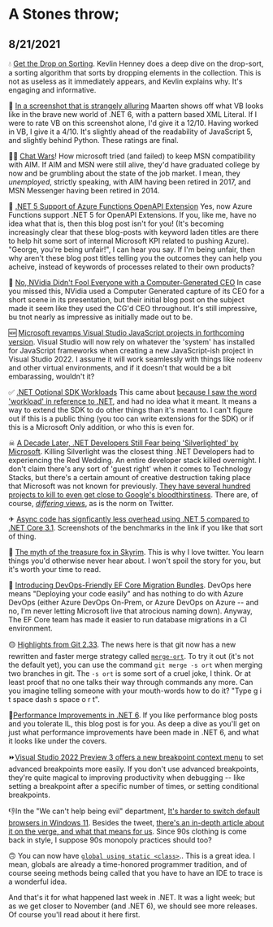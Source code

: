 # A Stones throw;
## 8/21/2021

💧 [Get the Drop on Sorting](https://kevlinhenney.medium.com/get-the-drop-on-sorting-4d8cd1b91780). Kevlin Henney does a deep dive on the drop-sort, a sorting algorithm that sorts by dropping elements in the collection.  This is not as useless as it immediately appears, and Kevlin explains why. It's engaging and informative.

🥉 [In a screenshot that is strangely alluring](https://twitter.com/maartenballiauw/status/1427275934562930693) Maarten shows off what VB looks like in the brave new world of .NET 6, with a pattern based XML Literal.  If I were to rate VB on this screenshot alone, I'd give it a 12/10. Having worked in VB, I give it a 4/10.  It's slightly ahead of the readability of JavaScript 5, and slightly behind Python.  These ratings are final.

🌟🤺 [Chat Wars](https://twitter.com/ericlaw/status/1427376102796939264)! How microsoft tried (and failed) to keep MSN compatibility with AIM.  If AIM and MSN were still alive, they'd have graduated college by now and be grumbling about the state of the job market.  I mean, they *unemployed*, strictly speaking, with AIM having been retired in 2017, and MSN Messenger having been retired in 2014.  

🔑 [.NET 5 Support of Azure Functions OpenAPI Extension](https://techcommunity.microsoft.com/t5/apps-on-azure/net-5-support-of-azure-functions-openapi-extension/ba-p/2647383) Yes, now Azure Functions support .NET 5 for OpenAPI Extensions.  If you, like me, have no idea what that is, then this blog post isn't for you!  (It's becoming increasingly clear that these blog-posts with keyword laden titles are there to help hit some sort of internal Microsoft KPI related to pushing Azure).  "George, you're being unfair!", I can hear you say.  If I'm being unfair, then why aren't these blog post titles telling you the outcomes they can help you acheive, instead of keywords of processes related to their own products?

🔮 [No, NVidia Didn't Fool Everyone with a Computer-Generated CEO](https://au.pcmag.com/news/88796/no-nvidia-didnt-fool-everyone-with-a-computer-generated-ceo) In case you missed this, NVidia used a Computer Generated capture of its CEO for a short scene in its presentation, but their initial blog post on the subject made it seem like they used the CG'd CEO throughout.  It's still impressive, bu tnot nearly as impressive as initially made out to be.

🆕 [Microsoft revamps Visual Studio JavaScript projects in forthcoming version](https://www.theregister.com/2021/08/16/microsoft_visual_studio_javascript_revamp/). Visual Studio will now rely on whatever the 'system' has installed for JavaScript frameworks when creating a new JavaScript-ish project in Visual Studio 2022.  I assume it will work seamlessly with things like `nodeenv` and other virtual environments, and if it doesn't that would be a bit embarassing, wouldn't it?

✅ [.NET Optional SDK Workloads](https://github.com/dotnet/designs/blob/main/accepted/2020/workloads/workloads.md) This came about [because I saw the word 'workload' in reference to .NET](https://twitter.com/buhakmeh/status/1427710460057505795), and had no idea what it meant. It means a way to extend the SDK to do other things than it's meant to.  I can't figure out if this is a public thing (you too can write extensions for the SDK) or if this is a Microsoft Only addition, or who this is even for.

☠ [A Decade Later, .NET Developers Still Fear being 'Silverlighted' by Microsoft](https://visualstudiomagazine.com/articles/2021/08/17/silverlighted.aspx).  Killing Silverlight was the closest thing .NET Developers had to experiencing the Red Wedding.  An entire developer stack killed overnight. I don't claim there's any sort of 'guest right' when it comes to Technology Stacks, but there's a certain amount of creative destruction taking place that Microsoft was not known for previously.  [They have several hundred projects to kill to even get close to Google's bloodthirstiness](https://killedbygoogle.com/).  There are, of course, [_differing_ views](https://twitter.com/csharpfritz/status/1428007109057257481), as is the norm on Twitter.

✈ [Async code has signficantly less overhead using .NET 5 compared to .NET Core 3.1](https://twitter.com/PhatBoyG/status/1428009344961064964). Screenshots of the benchmarks in the link if you like that sort of thing.

🦊 [The myth of the treasure fox in Skyrim](https://twitter.com/JoelBurgess/status/1428008041887281157).  This is why I love twitter.  You learn things you'd otherwise never hear about.  I won't spoil the story for you, but it's worth your time to read. 

💼 [Introducing DevOps-Friendly EF Core Migration Bundles](https://devblogs.microsoft.com/dotnet/introducing-devops-friendly-ef-core-migration-bundles/). DevOps here means "Deploying your code easily" and has nothing to do with Azure DevOps (either Azure DevOps On-Prem, or Azure DevOps on Azure -- and no, I'm never letting Microsoft live that atrocious naming down).  Anyway, The EF Core team has made it easier to run database migrations in a CI environment.  

🟡 [Highlights from Git 2.33](https://github.blog/2021-08-16-highlights-from-git-2-33/). The news here is that git now has a new rewritten and faster merge strategy called [`merge-ort`](https://github.blog/2021-08-16-highlights-from-git-2-33/#merge-ort-a-new-merge-strategy). To try it out (it's not the default yet), you can use the command `git merge -s ort` when merging two branches in git.  The `-s ort` is some sort of a cruel joke, I think. Or at least proof that no one talks their way through commands any more. Can you imagine telling someone with your mouth-words how to do it? "Type g i t space dash s space o r t".

🚄[Performance Improvements in .NET 6](https://devblogs.microsoft.com/dotnet/performance-improvements-in-net-6/). If you like performance blog posts and you tolerate IL, this blog post is for you.  As deep a dive as you'll get on just what performance improvements have been made in .NET 6, and what it looks like under the covers.

⏩[Visual Studio 2022 Preview 3 offers a new breakpoint context menu](https://twitter.com/amandaksilver/status/1428556959691657216) to set advanced breakpoints more easily.  If you don't use advanced breakpoints, they're quite magical to improving productivity when debugging -- like setting a breakpoint after a specific number of times, or setting conditional breakpoints.

👎In the "We can't help being evil" department, [It's harder to switch default browsers in Windows 11](https://twitter.com/tomwarren/status/1427971299813597193). Besides the tweet, [there's an in-depth article about it on the verge, and what that means for us](https://www.theverge.com/22630319/microsoft-windows-11-default-browser-changes).  Since 90s clothing is come back in style, I suppose 90s monopoly practices should too?

🙃 You can now have [`global using static <class>`](https://twitter.com/davidpine7/status/1428746377824251905).. This is a great idea.  I mean, globals are already a time-honored programmer tradition, and of course seeing methods being called that you have to have an IDE to trace is a wonderful idea.

And that's it for what happened last week in .NET. It was a light week; but as we get closer to November (and .NET 6), we should see more releases.  Of course you'll read about it here first.
